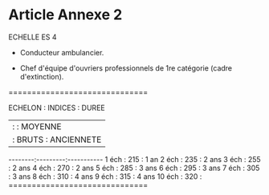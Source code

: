 # Article Annexe 2

ECHELLE ES 4

- Conducteur ambulancier.

- Chef d'équipe d'ouvriers professionnels de 1re catégorie (cadre d'extinction).

==============================

ECHELON : INDICES :  DUREE

<table>
<tr>
<td>         :         : MOYENNE</td>
</tr>
<tr>
<td>         :  BRUTS  : ANCIENNETE</td>
</tr>
</table>

--------:---------:-----------  1 éch  :   215   :  1 an  2 éch  :   235   :  2 ans  3 éch  :   255   :  2 ans  4 éch  :   270   :  2 ans  5 éch  :   285   :  3 ans  6 éch  :   295   :  3 ans  7 éch  :   305   :  3 ans  8 éch  :   310   :  4 ans  9 éch  :   315   :  4 ans 10 éch  :   320   : ==============================
